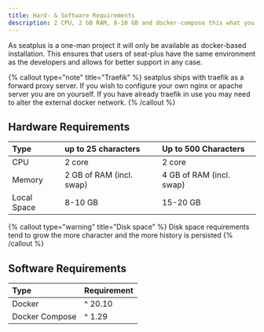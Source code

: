 ```yaml
---
title: Hard- & Software Requirements
description: 2 CPU, 2 GB RAM, 8-10 GB and docker-compose this what you need to start with seatplus.
---
```



As seatplus is a one-man project it will only be available as
docker-based installation. This ensures that users of seat-plus have the
same environment as the developers and allows for better support in any
case.

{% callout type="note" title="Traefik" %}
seatplus ships with traefik as a forward proxy server. If you wish to configure your own nginx or apache server you are
on yourself. If you have already traefik in use you may need to alter the external docker network.
{% /callout %}


## Hardware Requirements

| Type                    | up to 25 characters                             | Up to 500 Characters     |
|:------------------------|:------------------------------------------------|:-------------------------|
| CPU                     | 2 core                                          | 2 core                   |
| Memory                  | 2 GB of RAM (incl. swap)                        | 4 GB of RAM (incl. swap) |
| Local Space             | 8-10 GB                                         | 15-20 GB                 |

{% callout type="warning" title="Disk space" %}
Disk space requirements tend to grow the more character and the more history is persisted
{% /callout %}

## Software Requirements

| Type           | Requirement |
|:---------------|:------------|
| Docker         | ^ 20.10     |
| Docker Compose | ^ 1.29      |

